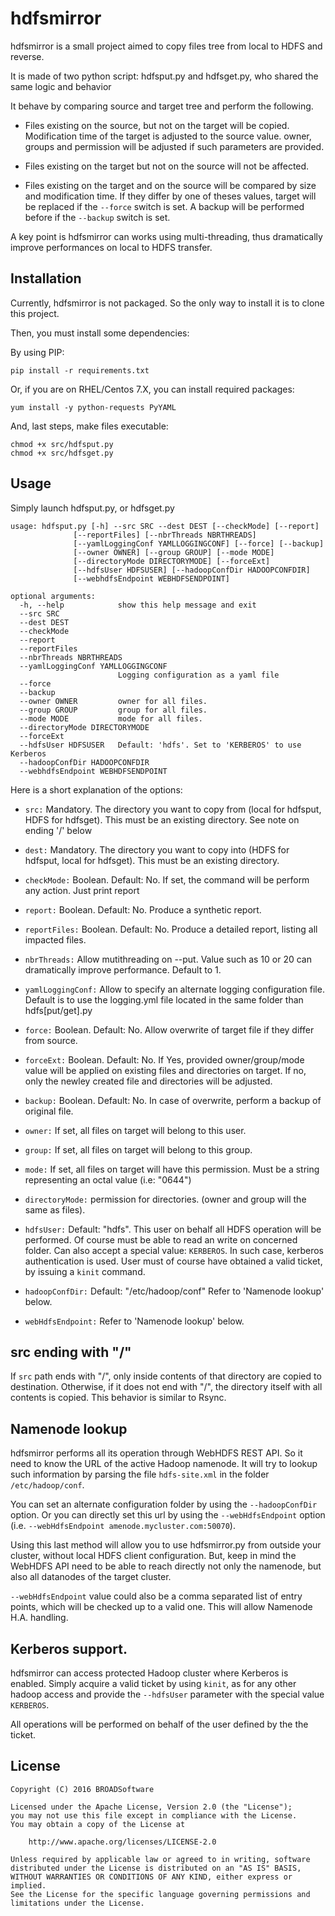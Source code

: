 # hdfsmirror

hdfsmirror is a small project aimed to copy files tree from local to HDFS and reverse. 

It is made of two python script: hdfsput.py and hdfsget.py, who shared the same logic and behavior

It behave by comparing source and target tree and perform the following.

* Files existing on the source, but not on the target will be copied. Modification time of the target is adjusted to the source value. owner, groups and permission will be adjusted if such parameters are provided.

* Files existing on the target but not on the source will not be affected.

* Files existing on the target and on the source will be compared by size and modification time. If they differ by one of theses values, target will be replaced if the `--force` switch is set. A backup will be performed before if the `--backup` switch is set. 

A key point is hdfsmirror can works using multi-threading, thus dramatically improve performances on local to HDFS transfer. 

## Installation

Currently, hdfsmirror is not packaged. So the only way to install it is to clone this project.

Then, you must install some dependencies:

By using PIP:

    pip install -r requirements.txt

Or, if you are on RHEL/Centos 7.X, you can install required packages:

    yum install -y python-requests PyYAML

And, last steps, make files executable:

	chmod +x src/hdfsput.py
	chmod +x src/hdfsget.py

## Usage

Simply launch hdfsput.py, or hdfsget.py

	usage: hdfsput.py [-h] --src SRC --dest DEST [--checkMode] [--report]
                  [--reportFiles] [--nbrThreads NBRTHREADS]
                  [--yamlLoggingConf YAMLLOGGINGCONF] [--force] [--backup]
                  [--owner OWNER] [--group GROUP] [--mode MODE]
                  [--directoryMode DIRECTORYMODE] [--forceExt]
                  [--hdfsUser HDFSUSER] [--hadoopConfDir HADOOPCONFDIR]
                  [--webhdfsEndpoint WEBHDFSENDPOINT]

	optional arguments:
	  -h, --help            show this help message and exit
	  --src SRC
	  --dest DEST
	  --checkMode
	  --report
	  --reportFiles
	  --nbrThreads NBRTHREADS
	  --yamlLoggingConf YAMLLOGGINGCONF
	                        Logging configuration as a yaml file
	  --force
	  --backup
	  --owner OWNER         owner for all files.
	  --group GROUP         group for all files.
	  --mode MODE           mode for all files.
	  --directoryMode DIRECTORYMODE
	  --forceExt
	  --hdfsUser HDFSUSER   Default: 'hdfs'. Set to 'KERBEROS' to use Kerberos
	  --hadoopConfDir HADOOPCONFDIR
	  --webhdfsEndpoint WEBHDFSENDPOINT
	  
	  
Here is a short explanation of the options:

* `src:` Mandatory. The directory you want to copy from (local for hdfsput, HDFS for hdfsget). This must be an existing directory. See note on ending '/' below

* `dest:` Mandatory. The directory you want to copy into (HDFS for hdfsput, local for hdfsget). This must be an existing directory.

* `checkMode:` Boolean. Default: No. If set, the command will be perform any action. Just print report

* `report:` Boolean. Default: No. Produce a synthetic report.

* `reportFiles:` Boolean. Default: No. Produce a detailed report, listing all impacted files.

* `nbrThreads:` Allow mutithreading on --put. Value such as 10 or 20 can dramatically improve performance. Default to 1.

* `yamlLoggingConf:` Allow to specify an alternate logging configuration file. Default is to use the logging.yml file located in the same folder than hdfs[put/get].py

* `force:` Boolean. Default: No. Allow overwrite of target file if they differ from source.

* `forceExt:` Boolean. Default: No. If Yes, provided owner/group/mode value will be applied on existing files and directories on target. If no, only the newley created file and directories will be adjusted.  

* `backup:` Boolean. Default: No. In case of overwrite, perform a backup of original file.

* `owner:` If set, all files on target will belong to this user.

* `group:` If set, all files on target will belong to this group.

* `mode:` If set, all files on target will have this permission. Must be a string representing an octal value (i.e: "0644")

* `directoryMode:` permission for directories. (owner and group will the same as files). 

* `hdfsUser:` Default: "hdfs". This user on behalf all HDFS operation will be performed. Of course must be able to read an write on concerned folder. Can also accept a special value: `KERBEROS`. In such case, kerberos authentication is used. User must of course have obtained a valid ticket, by issuing a `kinit` command.
 
* `hadoopConfDir:` Default: "/etc/hadoop/conf" Refer to 'Namenode lookup' below.

* `webHdfsEndpoint:` Refer to 'Namenode lookup' below.

## src ending with "/"

If `src` path ends with "/", only inside contents of that directory are copied to destination. Otherwise, if it does not end with "/", the directory itself with all contents is copied. This behavior is similar to Rsync.

## Namenode lookup

hdfsmirror performs all its operation through WebHDFS REST API. So it need to know the URL of the active Hadoop namenode. It will try to lookup such information by parsing the file `hdfs-site.xml` in the folder `/etc/hadoop/conf`. 

You can set an alternate configuration folder by using the `--hadoopConfDir` option. Or you can directly set this url by using the `--webHdfsEndpoint` option (i.e. `--webHdfsEndpoint amenode.mycluster.com:50070`).

Using this last method will allow you to use hdfsmirror.py from outside your cluster, without local HDFS client configuration. But, keep in mind the WebHDFS API need to be able to reach directly not only the namenode, but also all datanodes of the target cluster.

`--webHdfsEndpoint` value could also be a comma separated list of entry points, which will be checked up to a valid one. This will allow Namenode H.A. handling. 

## Kerberos support.

hdfsmirror can access protected Hadoop cluster where Kerberos is enabled. Simply acquire a valid ticket by using `kinit`, as for any other hadoop access and provide the `--hdfsUser` parameter with the special value `KERBEROS`.

All operations will be performed on behalf of the user defined by the the ticket.

## License

    Copyright (C) 2016 BROADSoftware

	Licensed under the Apache License, Version 2.0 (the "License");
	you may not use this file except in compliance with the License.
	You may obtain a copy of the License at
	
	    http://www.apache.org/licenses/LICENSE-2.0
	
	Unless required by applicable law or agreed to in writing, software
	distributed under the License is distributed on an "AS IS" BASIS,
	WITHOUT WARRANTIES OR CONDITIONS OF ANY KIND, either express or implied.
	See the License for the specific language governing permissions and
	limitations under the License.




